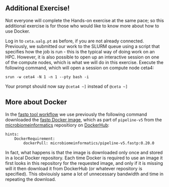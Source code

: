 ## Additional Exercise!

Not everyone will complete the Hands-on exercise at the same pace; so this additional exercise is for those who would like to know more about how to use Docker.

Log in to `ceta.ualg.pt` as before, if you are not already connected. Previously, we submitted our work to the SLURM queue using a script that specifies how the job is run - this is the typical way of doing work on an HPC. However, it is also possible to open up an interactive session on one of the compute nodes, which is what we will do in this exercise. Execute the following command, which will open a session on compute node ceta4:

```
srun -w ceta4 -N 1 -n 1 --pty bash -i

```

Your prompt should now say `@ceta4 ~]` instead of `@ceta ~]`

## More about Docker
In the [fastp tool workflow](tools/fastp/fastp.cwl) we use previously the following command downloaded the [fastp Docker image](https://hub.docker.com/r/microbiomeinformatics/pipeline-v5.fastp), which as part of `pipeline-v5` from the [microbiomeinformatics](https://hub.docker.com/u/microbiomeinformatics) repositiory on [DockerHub](https://hub.docker.com/): 

```
hints:
    DockerRequirement:
        dockerPull: microbiomeinformatics/pipeline-v5.fastp:0.20.0
```

In fact, what happens is that the image is downloaded only once and stored in a local Docker repository. Each time Docker is required to use an image it first looks in this repository for the requested image, and only if it is missing will it then download it from DockerHub (or whatever repository is specified). This obviouisly same a lot of unnecessary bandwidth and time in repeating the download.


        
        
